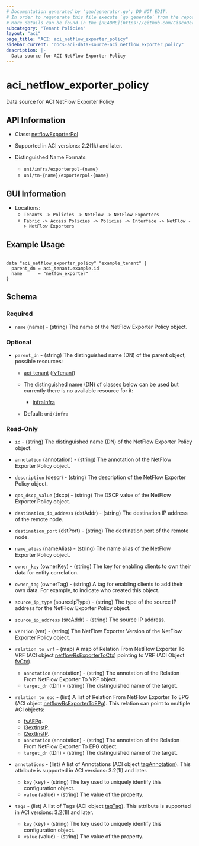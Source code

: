 ```yaml
---
# Documentation generated by "gen/generator.go"; DO NOT EDIT.
# In order to regenerate this file execute `go generate` from the repository root.
# More details can be found in the [README](https://github.com/CiscoDevNet/terraform-provider-aci/blob/master/README.md).
subcategory: "Tenant Policies"
layout: "aci"
page_title: "ACI: aci_netflow_exporter_policy"
sidebar_current: "docs-aci-data-source-aci_netflow_exporter_policy"
description: |-
  Data source for ACI NetFlow Exporter Policy
---
```


# aci_netflow_exporter_policy #

Data source for ACI NetFlow Exporter Policy

## API Information ##

* Class: [netflowExporterPol](https://pubhub.devnetcloud.com/media/model-doc-latest/docs/app/index.html#/objects/netflowExporterPol/overview)

* Supported in ACI versions: 2.2(1k) and later.

* Distinguished Name Formats:
  - `uni/infra/exporterpol-{name}`
  - `uni/tn-{name}/exporterpol-{name}`

## GUI Information ##

* Locations:
  - `Tenants -> Policies -> NetFlow -> NetFlow Exporters`
  - `Fabric -> Access Policies -> Policies -> Interface -> NetFlow -> NetFlow Exporters`

## Example Usage ##

```hcl

data "aci_netflow_exporter_policy" "example_tenant" {
  parent_dn = aci_tenant.example.id
  name      = "netfow_exporter"
}

```

## Schema ##

### Required ###

* `name` (name) - (string) The name of the NetFlow Exporter Policy object.

### Optional ###

* `parent_dn` - (string) The distinguished name (DN) of the parent object, possible resources:
  - [aci_tenant](https://registry.terraform.io/providers/CiscoDevNet/aci/latest/docs/resources/tenant) ([fvTenant](https://pubhub.devnetcloud.com/media/model-doc-latest/docs/app/index.html#/objects/fvTenant/overview))
  - The distinguished name (DN) of classes below can be used but currently there is no available resource for it:
    - [infraInfra](https://pubhub.devnetcloud.com/media/model-doc-latest/docs/app/index.html#/objects/infraInfra/overview)

  - Default: `uni/infra`

### Read-Only ###

* `id` - (string) The distinguished name (DN) of the NetFlow Exporter Policy object.
* `annotation` (annotation) - (string) The annotation of the NetFlow Exporter Policy object.
* `description` (descr) - (string) The description of the NetFlow Exporter Policy object.
* `qos_dscp_value` (dscp) - (string) The DSCP value of the NetFlow Exporter Policy object.
* `destination_ip_address` (dstAddr) - (string) The destination IP address of the remote node.
* `destination_port` (dstPort) - (string) The destination port of the remote node.
* `name_alias` (nameAlias) - (string) The name alias of the NetFlow Exporter Policy object.
* `owner_key` (ownerKey) - (string) The key for enabling clients to own their data for entity correlation.
* `owner_tag` (ownerTag) - (string) A tag for enabling clients to add their own data. For example, to indicate who created this object.
* `source_ip_type` (sourceIpType) - (string) The type of the source IP address for the NetFlow Exporter Policy object.
* `source_ip_address` (srcAddr) - (string) The source IP address.
* `version` (ver) - (string) The NetFlow Exporter Version of the NetFlow Exporter Policy object.

* `relation_to_vrf` - (map) A map of Relation From NetFlow Exporter To VRF (ACI object [netflowRsExporterToCtx](https://pubhub.devnetcloud.com/media/model-doc-latest/docs/app/index.html#/objects/netflowRsExporterToCtx/overview)) pointing to VRF (ACI Object [fvCtx](https://pubhub.devnetcloud.com/media/model-doc-latest/docs/app/index.html#/objects/fvCtx/overview)).
  * `annotation` (annotation) - (string) The annotation of the Relation From NetFlow Exporter To VRF object.
  * `target_dn` (tDn) - (string) The distinguished name of the target.

      
* `relation_to_epg` - (list) A list of Relation From NetFlow Exporter To EPG (ACI object [netflowRsExporterToEPg](https://pubhub.devnetcloud.com/media/model-doc-latest/docs/app/index.html#/objects/netflowRsExporterToEPg/overview)). This relation can point to multiple ACI objects:
    - [fvAEPg](https://pubhub.devnetcloud.com/media/model-doc-latest/docs/app/index.html#/objects/fvAEPg/overview).
    - [l3extInstP](https://pubhub.devnetcloud.com/media/model-doc-latest/docs/app/index.html#/objects/l3extInstP/overview).
    - [l2extInstP](https://pubhub.devnetcloud.com/media/model-doc-latest/docs/app/index.html#/objects/l2extInstP/overview).
  * `annotation` (annotation) - (string) The annotation of the Relation From NetFlow Exporter To EPG object.
  * `target_dn` (tDn) - (string) The distinguished name of the target.

* `annotations` - (list) A list of Annotations (ACI object [tagAnnotation](https://pubhub.devnetcloud.com/media/model-doc-latest/docs/app/index.html#/objects/tagAnnotation/overview)). This attribute is supported in ACI versions: 3.2(1l) and later.
  * `key` (key) - (string) The key used to uniquely identify this configuration object.
  * `value` (value) - (string) The value of the property.

* `tags` - (list) A list of Tags (ACI object [tagTag](https://pubhub.devnetcloud.com/media/model-doc-latest/docs/app/index.html#/objects/tagTag/overview)). This attribute is supported in ACI versions: 3.2(1l) and later.
  * `key` (key) - (string) The key used to uniquely identify this configuration object.
  * `value` (value) - (string) The value of the property.
